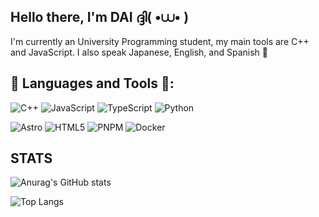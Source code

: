 ## Hello there, I'm DAI ദ്ദി( •⩊• )
I'm currently an University Programming student, my main tools are C++ and JavaScript. I also speak Japanese, English, and Spanish 🐉

## 🦔 Languages and Tools 🔰:
![C++](https://img.shields.io/badge/c++-%2300599C.svg?style=for-the-badge&logo=c%2B%2B&logoColor=white)
![JavaScript](https://img.shields.io/badge/javascript-%23323330.svg?style=for-the-badge&logo=javascript&logoColor=%23F7DF1E)
![TypeScript](https://img.shields.io/badge/typescript-%23007ACC.svg?style=for-the-badge&logo=typescript&logoColor=white)
![Python](https://img.shields.io/badge/python-3670A0?style=for-the-badge&logo=python&logoColor=ffdd54)


![Astro](https://img.shields.io/badge/astro-%232C2052.svg?style=for-the-badge&logo=astro&logoColor=white)
![HTML5](https://img.shields.io/badge/html5-%23E34F26.svg?style=for-the-badge&logo=html5&logoColor=white)
![PNPM](https://img.shields.io/badge/pnpm-%234a4a4a.svg?style=for-the-badge&logo=pnpm&logoColor=f69220)
![Docker](https://img.shields.io/badge/docker-%230db7ed.svg?style=for-the-badge&logo=docker&logoColor=white)

## STATS
![Anurag's GitHub stats](https://github-readme-stats.vercel.app/api?username=Daisuke171&show_icons=true&theme=radical)

![Top Langs](https://github-readme-stats.vercel.app/api/top-langs/?username=Daisuke171&size_weight=0.5&count_weight=0.5&theme=radical)




<!--
**Daisuke171/Daisuke171** is a ✨ _special_ ✨ repository because its `README.md` (this file) appears on your GitHub profile.

Here are some ideas to get you started:

- 🔭 I’m currently working on ...
- 🌱 I’m currently learning ...
- 👯 I’m looking to collaborate on ...
- 🤔 I’m looking for help with ...
-->
